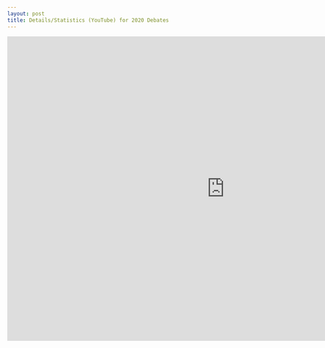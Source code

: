```yaml
---
layout: post
title: Details/Statistics (YouTube) for 2020 Debates
---
```



<iframe width="1000" height="700" src="https://johnmeaton.shinyapps.io/Shiny_debate_stats_2020/" frameborder="0" allowfullscreen></iframe>
